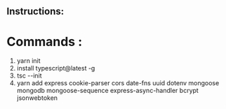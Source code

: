 ## Instructions:

# Commands :
1. yarn init
2. install typescript@latest -g
3. tsc --init
4. yarn add express cookie-parser cors date-fns uuid dotenv mongoose mongodb mongoose-sequence express-async-handler bcrypt jsonwebtoken